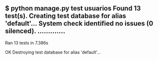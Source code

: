 $ python manage.py test usuarios
Found 13 test(s).
Creating test database for alias 'default'...
System check identified no issues (0 silenced).
.............
----------------------------------------------------------------------
Ran 13 tests in 7.386s

OK
Destroying test database for alias 'default'...

